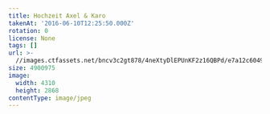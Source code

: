 ```yaml
---
title: Hochzeit Axel & Karo
takenAt: '2016-06-10T12:25:50.000Z'
rotation: 0
license: None
tags: []
url: >-
  //images.ctfassets.net/bncv3c2gt878/4neXtyDlEPUnKF2z16QBPd/e7a12c6049df7df3df5c4b17db1b9d9e/hochzeit-axel--karo_28178303775_o
size: 4900975
image:
  width: 4310
  height: 2868
contentType: image/jpeg
---
```


